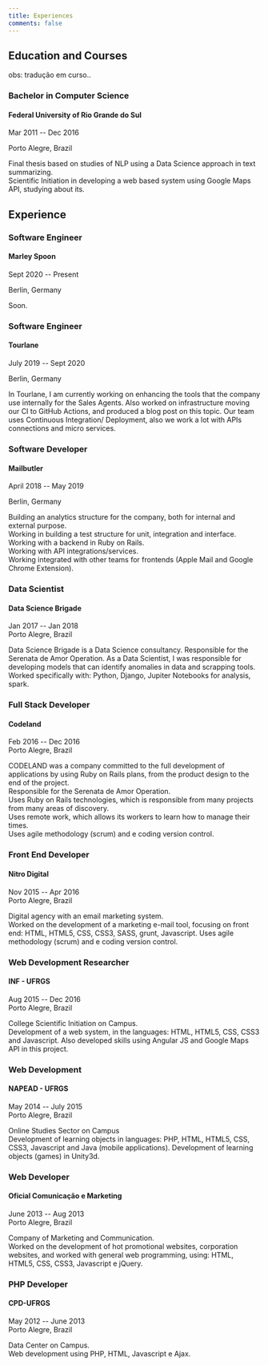 ```yaml
---
title: Experiences
comments: false
---
```


## Education and Courses

obs: tradução em curso..

### Bachelor in Computer Science

#### Federal University of Rio Grande do Sul

Mar 2011 -- Dec 2016

Porto Alegre, Brazil

Final thesis based on studies of NLP using a Data Science approach in text summarizing.  
Scientific Initiation in developing a web based system using Google Maps API, studying about its.

## Experience

### Software Engineer

#### Marley Spoon

Sept 2020 -- Present

Berlin, Germany

Soon.

### Software Engineer

#### Tourlane

July 2019 -- Sept 2020

Berlin, Germany

In Tourlane, I am currently working on enhancing the tools that the company use internally for the Sales Agents.
Also worked on infrastructure moving our CI to GitHub Actions, and produced a blog post on this topic.
Our team uses Continuous Integration/ Deployment, also we work a lot with APIs connections and micro services.  

### Software Developer

#### Mailbutler

April 2018 -- May 2019

Berlin, Germany

Building an analytics structure for the company, both for internal and external purpose.  
Working in building a test structure for unit, integration and interface.  
Working with a backend in Ruby on Rails.  
Working with API integrations/services.  
Working integrated with other teams for frontends (Apple Mail and Google Chrome Extension).

### Data Scientist

#### Data Science Brigade

Jan 2017 -- Jan 2018  
Porto Alegre, Brazil

Data Science Brigade is a Data Science consultancy. Responsible for the Serenata de Amor Operation. As a Data Scientist, I was responsible for developing models that can identify anomalies in data and scrapping tools.  
Worked specifically with: Python, Django, Jupiter Notebooks for analysis, spark.

### Full Stack Developer

#### Codeland

Feb 2016 -- Dec 2016  
Porto Alegre, Brazil

CODELAND was a company committed to the full development of applications by using Ruby on Rails plans, from the product design to the end of the project.  
Responsible for the Serenata de Amor Operation.  
Uses Ruby on Rails technologies, which is responsible from many projects from many areas of discovery.  
Uses remote work, which allows its workers to learn how to manage their times.  
Uses agile methodology (scrum) and e coding version control.

### Front End Developer

#### Nitro Digital

Nov 2015 -- Apr 2016  
Porto Alegre, Brazil

Digital agency with an email marketing system.  
Worked on the development of a marketing e-mail tool, focusing on front end: HTML, HTML5, CSS, CSS3, SASS, grunt, Javascript. Uses agile methodology (scrum) and e coding version control.

### Web Development Researcher

#### INF - UFRGS

Aug 2015 -- Dec 2016  
Porto Alegre, Brazil

College Scientific Initiation on Campus.  
Development of a web system, in the languages: HTML, HTML5, CSS, CSS3 and Javascript. Also developed skills using Angular JS and Google Maps API in this project.

### Web Development

#### NAPEAD - UFRGS

May 2014 -- July 2015  
Porto Alegre, Brazil

Online Studies Sector on Campus  
Development of learning objects in languages: PHP, HTML, HTML5, CSS, CSS3, Javascript and Java (mobile applications). Development of learning objects (games) in Unity3d.

### Web Developer

#### Oficial Comunicação e Marketing

June 2013 -- Aug 2013  
Porto Alegre, Brazil

Company of Marketing and Communication.  
Worked on the development of hot promotional websites, corporation websites, and worked with general web programming, using: HTML, HTML5, CSS, CSS3, Javascript e jQuery.

### PHP Developer

#### CPD-UFRGS

May 2012 -- June 2013  
Porto Alegre, Brazil

Data Center on Campus.  
Web development using PHP, HTML, Javascript e Ajax.
